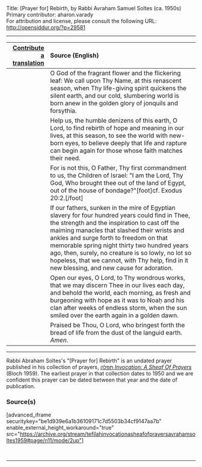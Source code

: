 <html>
<head></head>
<body>
Title: [Prayer for] Rebirth, by Rabbi Avraham Samuel Soltes (ca. 1950s)<br />
Primary contributor: aharon.varady<br />
For attribution and license, please consult the following URL: <a href="http://opensiddur.org/?p=29581">http://opensiddur.org/?p=29581</a>
<p />
<hr />

<table style="margin-left: auto;margin-right: auto;" class="draggable">
<thead><tr><th id="x" style="text-align: right;"><a href="/contributing/upload/">Contribute a translation</a></th><th style="text-align: left;">Source (English)</th></tr></thead>
<tbody>
<tr><td style="vertical-align:top;">
<div class="liturgy"><span lang="he">

</span></div></td>
 
<td style="vertical-align:top;">
<div class="english">
O God of the fragrant flower
and the flickering leaf:
We call upon Thy Name,
at this renascent season,
when Thy life-giving spirit
quickens the silent earth,
and our cold, slumbering world
is born anew
in the golden glory
of jonquils and forsythia.
</div></td></tr>


<tr><td style="vertical-align:top;">
<div class="liturgy"><span lang="he">

</span></div></td>
 
<td style="vertical-align:top;">
<div class="english">
Help us,
the humble denizens
of this earth,
O Lord,
to find rebirth of hope and meaning
in our lives,
at this season,
to see the world with new-born eyes,
to believe deeply
that life and rapture
can begin again
for those whose faith
matches their need.
</div></td></tr>


<tr><td style="vertical-align:top;">
<div class="liturgy"><span lang="he">

</span></div></td>
 
<td style="vertical-align:top;">
<div class="english">
For
is not this,
O Father,
Thy first commandment
to us,
the Children of Israel:
"I am the Lord,
Thy God,
Who brought thee
out of the land of Egypt,
out of the house
of bondage?"[foot]cf. Exodus 20:2.[/foot]
</div></td></tr>


<tr><td style="vertical-align:top;">
<div class="liturgy"><span lang="he">

</span></div></td>
 
<td style="vertical-align:top;">
<div class="english">
If our fathers,
sunken in the mire of Egyptian slavery
for four hundred years
could find
in Thee,
the strength and the inspiration
to cast off the maiming manacles
that slashed their wrists and ankles
and surge forth to freedom
on that memorable spring night
thirty two hundred years ago,
then, surely,
no creature is so lowly,
no lot so hopeless,
that we cannot,
with Thy help,
find in it
new blessing,
and new cause for adoration.
</div></td></tr>


<tr><td style="vertical-align:top;">
<div class="liturgy"><span lang="he">

</span></div></td>
 
<td style="vertical-align:top;">
<div class="english">
Open our eyes,
O Lord,
to Thy wondrous works,
that we may discern Thee in our lives
each day,
and behold the world,
each morning,
as fresh
and burgeoning with hope
as it was to Noaḥ and his clan
after weeks of endless storm,
when the sun smiled over the
earth again
in a golden dawn.
</div></td></tr>


<tr><td style="vertical-align:top;">
<div class="liturgy"><span lang="he">

</span></div></td>
 
<td style="vertical-align:top;">
<div class="english">
Praised be Thou,
O Lord,
who bringest forth
the bread of life
from the dust
of the languid earth.
<em>Amen</em>.
</div></td></tr>
</tbody></table>

<hr />

Rabbi Abraham Soltes's "[Prayer for] Rebirth" is an undated prayer published in his collection of prayers, <a href="http://opensiddur.org/?p=27974">תפלה <em>Invocation: A Sheaf Of Prayers</em></a> (Bloch 1959). The earliest prayer in that collection dates to 1950 and we are confident this prayer can be dated between that year and the date of publication.

<h3>Source(s)</h3>

[advanced_iframe securitykey="be1d939e6a1b36109171c7d5503b34cf9147aa7b" enable_external_height_workaround="true" src="https://archive.org/stream/tefilahinvocationasheafofprayersavrahamsoltes1959#page/n11/mode/2up"]

&nbsp;

<hr />

&nbsp;
</body>
</html>